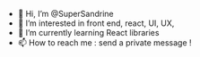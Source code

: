- 👋 Hi, I’m @SuperSandrine
- 👀 I’m interested in front end, react, UI, UX,
- 🌱 I’m currently learning React libraries
- 📫 How to reach me : send a private message !

<!---
SuperSandrine/SuperSandrine is a ✨ special ✨ repository because its `README.md` (this file) appears on your GitHub profile.
You can click the Preview link to take a look at your changes.
--->
